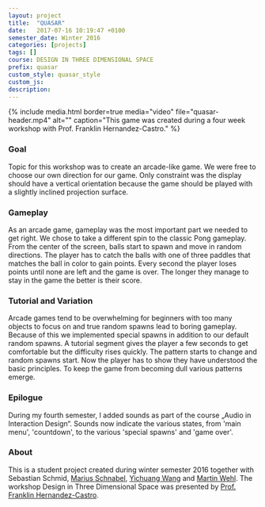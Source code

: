 ```yaml
---
layout: project
title:  "QUASAR"
date:   2017-07-16 10:19:47 +0100
semester_date: Winter 2016
categories: [projects]
tags: []
course: DESIGN IN THREE DIMENSIONAL SPACE
prefix: quasar
custom_style: quasar_style
custom_js:
description: 
---
```


{% include media.html 
    border=true
    media="video"
    file="quasar-header.mp4" 
    alt="" 
    caption="This game was created during a four week workshop with Prof. Franklin Hernandez-Castro." %}

### Goal
Topic for this workshop was to create an arcade-like game. We were free to choose our own direction for our game. Only constraint was the display should have a vertical orientation because the game should be played with a slightly inclined projection surface.

### Gameplay
As an arcade game, gameplay was the most important part we needed to get right. We chose to take a different spin to the classic Pong gameplay. From the center of the screen, balls start to spawn and move in random directions. The player has to catch the balls with one of three paddles that matches the ball in color to gain points. Every second the player loses points until none are left and the game is over. The longer they manage to stay in the game the better is their score.

### Tutorial and Variation
Arcade games tend to be overwhelming for beginners with too many objects to focus on and true random spawns lead to boring gameplay. Because of this we implemented special spawns in addition to our default random spawns. A tutorial segment gives the player a few seconds to get comfortable but the difficulty rises quickly. The pattern starts to change and random spawns start. Now the player has to show they have understood the basic principles. To keep the game from becoming dull various patterns emerge.

### Epilogue
During my fourth semester, I added sounds as part of the course „Audio in Interaction Design“. Sounds now indicate the various states, from 'main menu', 'countdown', to the various 'special spawns' and 'game over'.

### About
This is a student project created during winter semester 2016 together with Sebastian Schmid, [Marius Schnabel](http://www.marius-schnabel.de), [Yichuang Wang](https://www.yihuangwang.com) and [Martin Wehl](http://www.martinwehl.de). The workshop Design in Three Dimensional Space was presented by [Prof. Franklin Hernandez-Castro](http://www.skizata.com).